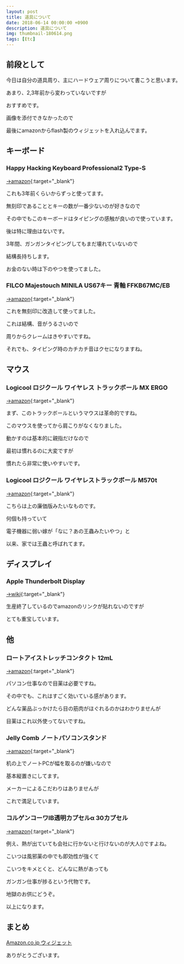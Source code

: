 ```yaml
---
layout: post
title: 道具について
date: 2018-06-14 00:00:00 +0900
description: 道具について
img: thumbnail-180614.png
tags: [Etc]
---
```

<style>
	* {
		word-break: break-all;
	}
</style>

## 前段として

今日は自分の道具周り、主にハードウェア周りについて書こうと思います。

あまり、2,3年前から変わっていないですが

おすすめです。

画像を添付できなかったので

最後にamazonからflash製のウィジェットを入れ込んでます。

## キーボード

### Happy Hacking Keyboard Professional2 Type-S

[→amazon](https://www.amazon.co.jp/PFU-Hacking-Keyboard-Professional2-PD-KB400WNS/dp/B008GXT6SK/ref=sr_1_2?ie=UTF8&qid=1528942920&sr=8-2&keywords=Happy+Hacking+Keyboard+Professional2+Type-S){:target="_blank"}


これも3年前くらいからずっと使ってます。

無刻印であることとキーの数が一番少ないのが好きなので

その中でもこのキーボードはタイピングの感触が良いので使っています。

後は特に理由はないです。

3年間、ガンガンタイピングしてもまだ壊れていないので

結構長持ちします。

お金のない時は下のやつを使ってました。

### FILCO Majestouch MINILA US67キー 青軸 FFKB67MC/EB

[→amazon](https://www.amazon.co.jp/FILCO-Majestouch-MINILA-US67%E3%82%AD%E3%83%BC-FFKB67MC/dp/B00BG0ZR6K/ref=sr_1_1?ie=UTF8&qid=1528943410&sr=8-1&keywords=Majestouch+MINILA+US67%E3%82%AD%E3%83%BC+%E9%9D%92%E8%BB%B8){:target="_blank"}

これを無刻印に改造して使ってました。

これは結構、音がうるさいので

周りからクレームはきやすいですね。

それでも、タイピング時のカチカチ音はクセになりますね。

## マウス

### Logicool ロジクール ワイヤレス トラックボール MX ERGO

[→amazon](https://www.amazon.co.jp/Logicool-%E3%83%AD%E3%82%B8%E3%82%AF%E3%83%BC%E3%83%AB-MXTB1s-bluetooth-%E3%83%88%E3%83%A9%E3%83%83%E3%82%AF%E3%83%9C%E3%83%BC%E3%83%AB/dp/B074Z71C2M/ref=sr_1_sc_1_m?s=computers&ie=UTF8&qid=1528943568&sr=1-1-spell&keywords=logicool+track+ball){:target="_blank"}

まず、このトラックボールというマウスは革命的ですね。

このマウスを使ってから肩こりがなくなりました。

動かすのは基本的に親指だけなので

最初は慣れるのに大変ですが

慣れたら非常に使いやすいです。

### Logicool ロジクール ワイヤレストラックボール M570t

[→amazon](https://www.amazon.co.jp/%E3%83%AD%E3%82%B8%E3%82%AF%E3%83%BC%E3%83%AB-M570t-LOGICOOL-%E3%83%AF%E3%82%A4%E3%83%A4%E3%83%AC%E3%82%B9%E3%83%88%E3%83%A9%E3%83%83%E3%82%AF%E3%83%9C%E3%83%BC%E3%83%AB/dp/B00E19UYO8/ref=sr_1_1?s=computers&ie=UTF8&qid=1528943568&sr=1-1&keywords=logicool+track+ball){:target="_blank"}

こちらは上の廉価版みたいなものです。

何個も持っていて

電子機器に弱い嫁が「なに？あの王蟲みたいやつ」と

以来、家では王蟲と呼ばれてます。

<div id="-">

## ディスプレイ

### Apple Thunderbolt Display

[→wiki](https://ja.wikipedia.org/wiki/Apple_Thunderbolt_Display){:target="_blank"}

生産終了しているのでamazonのリンクが貼れないのですが

とても重宝しています。


## 他

### ロートアイストレッチコンタクト 12mL

[→amazon](https://www.amazon.co.jp/%E3%83%AD%E3%83%BC%E3%83%88%E7%9B%AE%E8%96%AC-%E3%80%90%E7%AC%AC3%E9%A1%9E%E5%8C%BB%E8%96%AC%E5%93%81%E3%80%91%E3%83%AD%E3%83%BC%E3%83%88%E3%82%A2%E3%82%A4%E3%82%B9%E3%83%88%E3%83%AC%E3%83%83%E3%83%81%E3%82%B3%E3%83%B3%E3%82%BF%E3%82%AF%E3%83%88-12mL/dp/B0055PT3I0/ref=sr_1_2?s=hpc&ie=UTF8&qid=1528944336&sr=1-2&keywords=%E3%82%A2%E3%82%A4%E3%82%B9%E3%83%88%E3%83%AC%E3%83%83%E3%83%81){:target="_blank"}

パソコン仕事なので目薬は必要ですね。

その中でも、これはすごく効いている感があります。

どんな薬品ぶっかけたら目の筋肉がほぐれるのかはわかりませんが

目薬はこれ以外使ってないですね。

### Jelly Comb ノートパソコンスタンド

[→amazon](https://www.amazon.co.jp/%E3%83%8E%E3%83%BC%E3%83%88%E3%83%91%E3%82%BD%E3%82%B3%E3%83%B3%E3%82%B9%E3%82%BF%E3%83%B3%E3%83%89-%E3%82%AF%E3%83%A9%E3%83%A0%E3%82%B7%E3%82%A7%E3%83%AB-MacBook-laptop-%E3%82%BF%E3%83%96%E3%83%AC%E3%83%83%E3%83%88%E9%81%A9%E7%94%A8/dp/B01M2ZNI60){:target="_blank"}

机の上でノートPCが幅を取るのが嫌いなので

基本縦置きにしてます。

メーカーによるこだわりはありませんが

これで満足しています。

### コルゲンコーワIB透明カプセルα 30カプセル

[→amazon](https://www.amazon.co.jp/%E3%82%B3%E3%83%AB%E3%82%B2%E3%83%B3-%E3%80%90%E6%8C%87%E5%AE%9A%E7%AC%AC2%E9%A1%9E%E5%8C%BB%E8%96%AC%E5%93%81%E3%80%91%E3%82%B3%E3%83%AB%E3%82%B2%E3%83%B3%E3%82%B3%E3%83%BC%E3%83%AFIB%E9%80%8F%E6%98%8E%E3%82%AB%E3%83%97%E3%82%BB%E3%83%AB%CE%B1-30%E3%82%AB%E3%83%97%E3%82%BB%E3%83%AB-%E2%80%BB%E3%82%BB%E3%83%AB%E3%83%95%E3%83%A1%E3%83%87%E3%82%A3%E3%82%B1%E3%83%BC%E3%82%B7%E3%83%A7%E3%83%B3%E7%A8%8E%E5%88%B6%E5%AF%BE%E8%B1%A1%E5%95%86%E5%93%81/dp/B00MA6JW60/ref=sr_1_2?s=hpc&ie=UTF8&qid=1528944854&sr=1-2&keywords=%E3%82%B3%E3%83%AB%E3%82%B2%E3%83%B3){:target="_blank"}

例え、熱が出ていても会社に行かないと行けないのが大人()ですよね。

こいつは風邪薬の中でも即効性が強くて

こいつをキメとくと、どんなに熱があっても

ガンガン仕事が捗るという代物です。

地獄のお供にどうぞ。

以上になります。

## まとめ

<SCRIPT charset="utf-8" type="text/javascript" src="//ws-fe.amazon-adsystem.com/widgets/q?rt=tf_ssw&ServiceVersion=20070822&MarketPlace=JP&ID=V20070822%2FJP%2Fwidgetsamazon-22%2F8003%2Fbb5c72c3-f549-429d-85ce-0a632f25bfcc&Operation=GetScriptTemplate"> </SCRIPT> <NOSCRIPT><A rel="nofollow" HREF="//ws-fe.amazon-adsystem.com/widgets/q?rt=tf_ssw&ServiceVersion=20070822&MarketPlace=JP&ID=V20070822%2FJP%2Fwidgetsamazon-22%2F8003%2Fbb5c72c3-f549-429d-85ce-0a632f25bfcc&Operation=NoScript">Amazon.co.jp ウィジェット</A></NOSCRIPT>

ありがとうございます。

